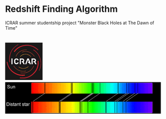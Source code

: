 # Redshift Finding Algorithm
ICRAR summer studentship project "Monster Black Holes at The Dawn of Time"

<h1 align="left">
  <img src="https://github.com/daniel-lyon/ICRAR-Monster-Black-Holes/blob/main/Affiliations/icrar_logo.png" width="121">
  <img src="https://github.com/daniel-lyon/ICRAR-Monster-Black-Holes/blob/main/Affiliations/redshift.png" width="600">
</h1>
